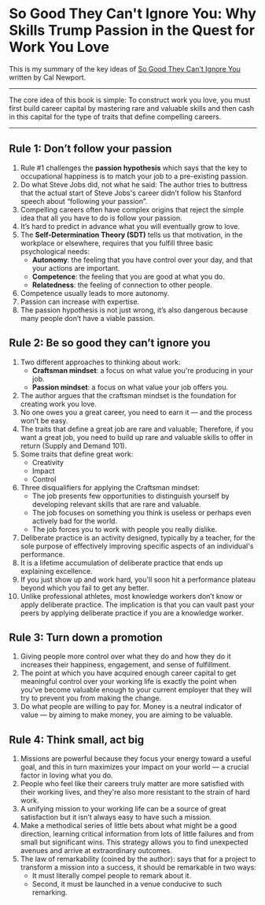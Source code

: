 # So Good They Can't Ignore You: Why Skills Trump Passion in the Quest for Work You Love

This is my summary of the key ideas of [So Good They Can't Ignore You](https://amzn.to/3ix4IaQ) written by Cal Newport.

-----

The core idea of this book is simple: To construct work you love, you must first build career capital by mastering rare and valuable skills and then cash in this capital for the type of traits that define compelling careers.

-----

## Rule 1: Don’t follow your passion
1. Rule #1 challenges the **passion hypothesis** which says that the key to occupational happiness is to match your job to a pre-existing passion.
2. Do what Steve Jobs did, not what he said: The author tries to buttress that the actual start of Steve Jobs's career didn’t follow his Stanford speech about “following your passion”.
3. Compelling careers often have complex origins that reject the simple idea that all you have to do is follow your passion.
4. It’s hard to predict in advance what you will eventually grow to love.
5. The **Self-Determination Theory (SDT)** tells us that motivation, in the workplace or elsewhere, requires that you fulfill three basic psychological needs:
    * **Autonomy**: the feeling that you have control over your day, and that your actions are important.
    * **Competence**: the feeling that you are good at what you do.
    * **Relatedness**: the feeling of connection to other people.
6. Competence usually leads to more autonomy.
7. Passion can increase with expertise.
8. The passion hypothesis is not just wrong, it’s also dangerous because many people don’t have a viable passion.

## Rule 2: Be so good they can’t ignore you
1. Two different approaches to thinking about work:
    * **Craftsman mindset**: a focus on what value you're producing in your job.
    * **Passion mindset**: a focus on what value your job offers you.
2. The author argues that the craftsman mindset is the foundation for creating work you love.
3. No one owes you a great career, you need to earn it — and the process won't be easy.
4. The traits that define a great job are rare and valuable; Therefore, if you want a great job, you need to build up rare and valuable skills to offer in return (Supply and Demand 101).
5. Some traits that define great work:
    * Creativity
    * Impact
    * Control
7. Three disqualifiers for applying the Craftsman mindset:
    * The job presents few opportunities to distinguish yourself by developing relevant skills that are rare and valuable.
    * The job focuses on something you think is useless or perhaps even actively bad for the world.
    * The job forces you to work with people you really dislike.
8. Deliberate practice is an activity designed, typically by a teacher, for the sole purpose of effectively improving specific aspects of an individual's performance.
9. It is a lifetime accumulation of deliberate practice that ends up explaining excellence.
10. If you just show up and work hard, you'll soon hit a performance plateau beyond which you fail to get any better.
11. Unlike professional athletes, most knowledge workers don’t know or apply deliberate practice. The implication is that you can vault past your peers by applying deliberate practice if you are a knowledge worker.

## Rule 3: Turn down a promotion
1. Giving people more control over what they do and how they do it increases their happiness, engagement, and sense of fulfillment.
2. The point at which you have acquired enough career capital to get meaningful control over your working life is exactly the point when you’ve become valuable enough to your current employer that they will try to prevent you from making the change.
3. Do what people are willing to pay for. Money is a neutral indicator of value — by aiming to make money, you are aiming to be valuable.

## Rule 4: Think small, act big
1. Missions are powerful because they focus your energy toward a useful goal, and this in turn maximizes your impact on your world — a crucial factor in loving what you do.
2. People who feel like their careers truly matter are more satisfied with their working lives, and they're also more resistant to the strain of hard work.
3. A unifying mission to your working life can be a source of great satisfaction but it isn’t always easy to have such a mission.
4. Make a methodical series of little bets about what might be a good direction, learning critical information from lots of little failures and from small but significant wins. This strategy allows you to find unexpected avenues and arrive at extraordinary outcomes.
5. The law of remarkability (coined by the author): says that for a project to transform a mission into a success, it should be remarkable in two ways:
    * It must literally compel people to remark about it.
    * Second, it must be launched in a venue conducive to such remarking.